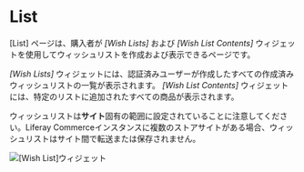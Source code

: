 # List

[List] ページは、購入者が *[Wish Lists]* および *[Wish List Contents]* ウィジェットを使用してウィッシュリストを作成および表示できるページです。

*[Wish Lists]* ウィジェットには、認証済みユーザーが作成したすべての作成済みウィッシュリストの一覧が表示されます。 *[Wish List Contents]* ウィジェットには、特定のリストに追加されたすべての商品が表示されます。

ウィッシュリストは**サイト**固有の範囲に設定されていることに注意してください。Liferay Commerceインスタンスに複数のストアサイトがある場合、ウィッシュリストはサイト間で転送または保存されません。

![[Wish List]ウィジェット](./list/images/01.png)
